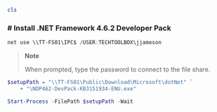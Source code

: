 ```PowerShell
cls
```
### # Install .NET Framework 4.6.2 Developer Pack

```PowerShell
net use \\TT-FS01\IPC$ /USER:TECHTOOLBOX\jjameson
```

> **Note**
>
> When prompted, type the password to connect to the file share.

```PowerShell
$setupPath = "\\TT-FS01\Public\Download\Microsoft\dotNet" `
    + "\NDP462-DevPack-KB3151934-ENU.exe"

Start-Process -FilePath $setupPath -Wait
```

